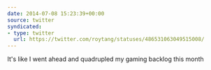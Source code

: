 ```yaml
---
date: 2014-07-08 15:23:39+00:00
source: twitter
syndicated:
- type: twitter
  url: https://twitter.com/roytang/statuses/486531063049515008/
---
```


It's like I went ahead and quadrupled my gaming backlog this month